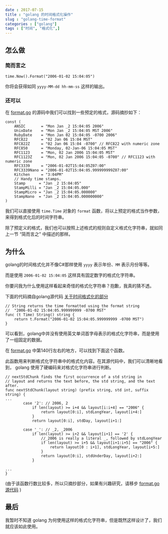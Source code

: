 ```yaml
---
date : 2017-07-15
title : "golang 的时间格式化操作"
slug : "golang-time-format"
categories : ["golang"]
tags : ["时间", "格式化",]
---
```


## 怎么做

### 简而言之

```
time.Now().Format("2006-01-02 15:04:05")
```

你将会获得如同 `yyyy-MM-dd hh-mm-ss` 这样的输出。

### 还可以

在 [format.go](https://golang.org/src/time/format.go) 的源码中我们可以找到一些预定的格式，源码摘抄如下：

```
const (
  	ANSIC       = "Mon Jan _2 15:04:05 2006"
  	UnixDate    = "Mon Jan _2 15:04:05 MST 2006"
  	RubyDate    = "Mon Jan 02 15:04:05 -0700 2006"
  	RFC822      = "02 Jan 06 15:04 MST"
  	RFC822Z     = "02 Jan 06 15:04 -0700" // RFC822 with numeric zone
  	RFC850      = "Monday, 02-Jan-06 15:04:05 MST"
  	RFC1123     = "Mon, 02 Jan 2006 15:04:05 MST"
  	RFC1123Z    = "Mon, 02 Jan 2006 15:04:05 -0700" // RFC1123 with numeric zone
  	RFC3339     = "2006-01-02T15:04:05Z07:00"
  	RFC3339Nano = "2006-01-02T15:04:05.999999999Z07:00"
  	Kitchen     = "3:04PM"
  	// Handy time stamps.
  	Stamp      = "Jan _2 15:04:05"
  	StampMilli = "Jan _2 15:04:05.000"
  	StampMicro = "Jan _2 15:04:05.000000"
  	StampNano  = "Jan _2 15:04:05.000000000"
)
```

我们可以直接使用 `time.Time` 对象的 `format` 函数，将以上预定的格式当作参数，来得到格式化后的时间字符串。

除了预定义的格式，我们也可以按照上述格式的规则自定义格式化字符串，就如同上一节 “简而言之” 中描述的那样。

## 为什么

golang的时间格式化并不像C#那样使用 `yyyy` 表示年份、`MM` 表示月份等等。

而是使用 `2006-01-02 15:04:05` 这样具有固定数字的格式化字符串。

你要问我为什么使用这样看起来奇怪的格式化字符串？抱歉，我真的猜不透。

下面的代码摘自golang源代码 [关于时间格式化的部分](https://golang.org/src/time/format.go)

```  
// String returns the time formatted using the format string
//	"2006-01-02 15:04:05.999999999 -0700 MST"
func (t Time) String() string {
  	return t.Format("2006-01-02 15:04:05.999999999 -0700 MST")
}
```

可以看到，golang中并没有使用英文单词首字母表示的格式化字符串，而是使用了一组固定的数据。

在 [format.go](https://golang.org/src/time/format.go) 中第140行左右的地方，可以找到下面这个函数。

此函数用来判断格式化字符串中的格式化内容。在其源代码中，我们可以清晰地看到， golang 使用了硬编码来对格式化字符串进行判断。

```
// nextStdChunk finds the first occurrence of a std string in
// layout and returns the text before, the std string, and the text after.
func nextStdChunk(layout string) (prefix string, std int, suffix string) {
...
        case '2': // 2006, 2
  			if len(layout) >= i+4 && layout[i:i+4] == "2006" {
  				return layout[0:i], stdLongYear, layout[i+4:]
  			}
  			return layout[0:i], stdDay, layout[i+1:]
  
  		case '_': // _2, _2006
  			if len(layout) >= i+2 && layout[i+1] == '2' {
  				//_2006 is really a literal _, followed by stdLongYear
  				if len(layout) >= i+5 && layout[i+1:i+5] == "2006" {
  					return layout[0 : i+1], stdLongYear, layout[i+5:]
  				}
  				return layout[0:i], stdUnderDay, layout[i+2:]
  			}

...
}
```
(由于该函数行数比较多，所以只摘抄部分，如果有兴趣研究，请移步 [format.go 源代码](https://golang.org/src/time/format.go) )

## 最后

我暂时不知道 golang 为何使用这样的格式化字符串，但是既然这样设计了，我们就应该如此使用。
